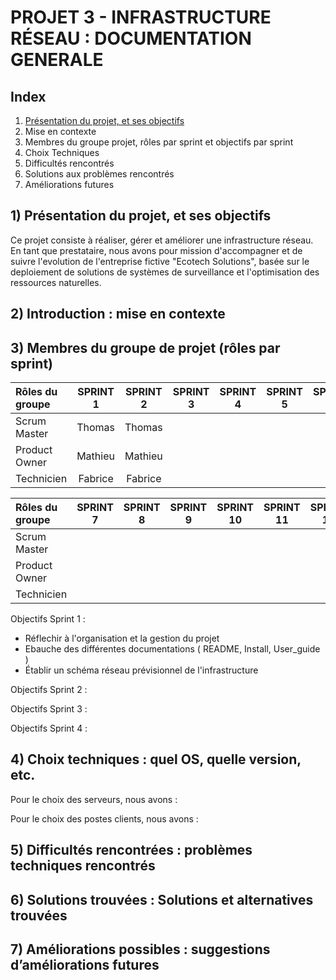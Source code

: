 
# PROJET 3 - INFRASTRUCTURE RÉSEAU : DOCUMENTATION GENERALE

## Index

1) [Présentation du projet, et ses objectifs](https://github.com/WildCodeSchool/TSSR-ANGOU-P3-G3/tree/main?tab=readme-ov-file#1-pr%C3%A9sentation-du-projet-et-ses-objectifs)
2) Mise en contexte
3) Membres du groupe projet, rôles par sprint et objectifs par sprint
4) Choix Techniques
5) Difficultés rencontrés
6) Solutions aux problèmes rencontrés
7) Améliorations futures



## 1) Présentation du projet, et ses objectifs

Ce projet consiste à réaliser, gérer et améliorer une infrastructure réseau. En tant que prestataire, nous avons pour mission d'accompagner et de suivre l'evolution de l'entreprise fictive "Ecotech Solutions", basée sur le deploiement de solutions de systèmes de surveillance et l'optimisation des ressources naturelles. 


## 2) Introduction : mise en contexte



## 3) Membres du groupe de projet (rôles par sprint)

| Rôles du groupe | SPRINT 1 | SPRINT 2 | SPRINT 3 | SPRINT 4 | SPRINT 5 | SPRINT 6 | 
|:--------| :------: | :-----------: | :-----------: | :--------: | :--------: | :--------: |
| Scrum Master  | Thomas  |  Thomas |   |   |   |   | |
| Product Owner |  Mathieu | Mathieu | | | | | |
| Technicien |  Fabrice | Fabrice |  |  |  |  | |

| Rôles du groupe | SPRINT 7 | SPRINT 8 | SPRINT 9 | SPRINT 10 | SPRINT 11 | SPRINT 12 | 
|:--------| :------: | :-----------: | :-----------: | :--------: | :--------: | :--------: |
| Scrum Master  |   |  |   |   |   |   | |
| Product Owner |  |  | | | | | |
| Technicien |  | |  |  |  |  | |


Objectifs Sprint 1 : 

 - Réflechir à l'organisation et la gestion du projet
 - Ebauche des différentes documentations ( README, Install, User_guide )
 - Établir un schéma réseau prévisionnel de l'infrastructure

Objectifs Sprint 2 :


Objectifs Sprint 3 :


Objectifs Sprint 4 :




## 4) Choix techniques : quel OS, quelle version, etc.

Pour le choix des serveurs, nous avons :

Pour le choix des postes clients, nous avons :


## 5) Difficultés rencontrées : problèmes techniques rencontrés



## 6) Solutions trouvées : Solutions et alternatives trouvées






## 7) Améliorations possibles : suggestions d’améliorations futures

